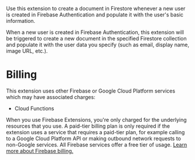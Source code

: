 Use this extension to create a document in Firestore whenever a new user is created in Firebase Authentication and populate it with the user's basic information.

When a new user is created in Firebase Authentication, this extension will be triggered to create a new document in the specified Firestore collection and populate it with the user data you specify (such as email, display name, image URL, etc.).

# Billing

This extension uses other Firebase or Google Cloud Platform services which may have associated charges:

- Cloud Functions

When you use Firebase Extensions, you're only charged for the underlying resources that you use. A paid-tier billing plan is only required if the extension uses a service that requires a paid-tier plan, for example calling to a Google Cloud Platform API or making outbound network requests to non-Google services. All Firebase services offer a free tier of usage. [Learn more about Firebase billing.](https://firebase.google.com/pricing)
